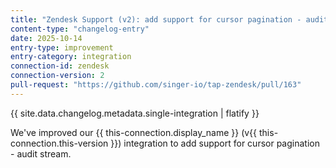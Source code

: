 ```yaml
---
title: "Zendesk Support (v2): add support for cursor pagination - audit stream"
content-type: "changelog-entry"
date: 2025-10-14
entry-type: improvement
entry-category: integration
connection-id: zendesk
connection-version: 2
pull-request: "https://github.com/singer-io/tap-zendesk/pull/163"
---
```

{{ site.data.changelog.metadata.single-integration | flatify }}

We've improved our {{ this-connection.display_name }} (v{{ this-connection.this-version }}) integration to add support for cursor pagination - audit stream.